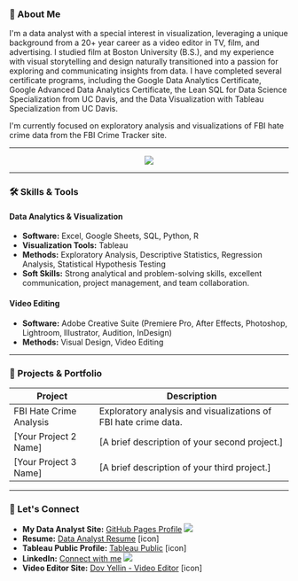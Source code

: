 ### 🌟 About Me
I'm a data analyst with a special interest in visualization, leveraging a unique background from a 20+ year career as a video editor in TV, film, and advertising. I studied film at Boston University (B.S.), and my experience with visual storytelling and design naturally transitioned into a passion for exploring and communicating insights from data. I have completed several certificate programs, including the Google Data Analytics Certificate, Google Advanced Data Analytics Certificate, the Lean SQL for Data Science Specialization from UC Davis, and the Data Visualization with Tableau Specialization from UC Davis.

I'm currently focused on exploratory analysis and visualizations of FBI hate crime data from the FBI Crime Tracker site.

---

<p align="center">
  <a href="https://skillicons.dev">
    <img src="https://skillicons.dev/icons?i=pr,ae,ps,ai,postgres,sqlite,py,r" />
  </a>
</p>

---

### 🛠️ Skills & Tools

#### Data Analytics & Visualization
-   **Software:** Excel, Google Sheets, SQL, Python, R
-   **Visualization Tools:** Tableau
-   **Methods:** Exploratory Analysis, Descriptive Statistics, Regression Analysis, Statistical Hypothesis Testing
-   **Soft Skills:** Strong analytical and problem-solving skills, excellent communication, project management, and team collaboration.

#### Video Editing
-   **Software:** Adobe Creative Suite (Premiere Pro, After Effects, Photoshop, Lightroom, Illustrator, Audition, InDesign)
-   **Methods:** Visual Design, Video Editing

---

### 📂 Projects & Portfolio

| Project | Description |
|---|---|
| FBI Hate Crime Analysis | Exploratory analysis and visualizations of FBI hate crime data. |
| [Your Project 2 Name] | [A brief description of your second project.] |
| [Your Project 3 Name] | [A brief description of your third project.] |

---

### 🔗 Let's Connect

-   **My Data Analyst Site:** [GitHub Pages Profile](https://dyellin.github.io/) <img src="https://skillicons.dev/icons?i=github" />
-   **Resume:** [Data Analyst Resume](https://github.com/dyellin/dyellin.github.io/blob/3ded6fd394ae385c491d13fdccf6072fb92098d7/DovYellin_DataAnalyst.pdf) [icon]
-   **Tableau Public Profile:** [Tableau Public](https://public.tableau.com/app/profile/dov.yellin/vizzes) [icon]
-   **LinkedIn:** [Connect with me](https://www.linkedin.com/in/dovyellin/) <img src="https://skillicons.dev/icons?i=linkedin" />
-   **Video Editor Site:** [Dov Yellin - Video Editor](http://www.dovyellin.com/) [icon]
